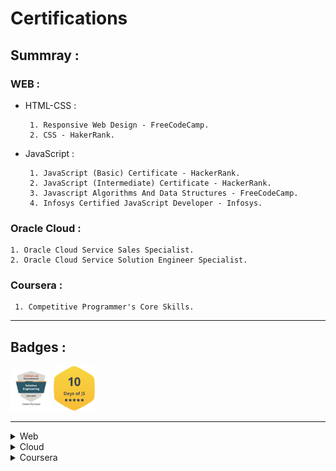 # Certifications


## Summray :

### WEB :

* HTML-CSS :
      
       1. Responsive Web Design - FreeCodeCamp.
       2. CSS - HakerRank.
      
     
* JavaScript :

       1. JavaScript (Basic) Certificate - HackerRank.
       2. JavaScript (Intermediate) Certificate - HackerRank.
       3. Javascript Algorithms And Data Structures - FreeCodeCamp.
       4. Infosys Certified JavaScript Developer - Infosys.
     
### Oracle Cloud :
    
    1. Oracle Cloud Service Sales Specialist.
    2. Oracle Cloud Service Solution Engineer Specialist.

### Coursera :
     
     1. Competitive Programmer's Core Skills.
     
<hr>

## Badges :

<a href="#none"><img width="13%" src="./assets/Specialist_Oracle-CPQ-Cloud_Badge.png" /></a>
<a href="#none"><img width="13%" src="./assets/10_days_of_javascript_5_star.png" /></a>

<hr>

<details>
 <summary>Web</summary>
 <br><br>


 <p align="center"><a href="#none"><img width="90%" src="./assets/FCC_Responsive Web.png" /></a></p>
 <p align="center"<strong>Link : </strong> <a href="https://www.freecodecamp.org/certification/Shaur_Jain/responsive-web-design">
 https://www.freecodecamp.org/certification/Shaur_Jain/responsive-web-design
 </a></p>
 
 <p align="center"><a href="#none"><img width="90%" src="./assets/HackerRank_CSS.png" /></a></p>
 <p align="center"<strong>Link : </strong> <a href="https://www.hackerrank.com/certificates/ffbe445d74a4">
 https://www.hackerrank.com/certificates/ffbe445d74a4
 </a></p>
 
 <p align="center"><a href="#none"><img width="90%" src="./assets/HackerRank_js_basics.png" /></a></p>
 <p align="center"<strong>Link : </strong> <a href="https://www.hackerrank.com/certificates/21a7f89be15a">
 https://www.hackerrank.com/certificates/21a7f89be15a
 </a></p>
 
 <p align="center"><a href="#none"><img width="90%" src="./assets/hackerRank_JS_intermediate.png" /></a></p>
 <p align="center"<strong>Link : </strong> <a href="https://www.hackerrank.com/certificates/5c97ac1442f1">
 https://www.hackerrank.com/certificates/5c97ac1442f1
 </a></p>
 
 <p align="center"><a href="#none"><img width="90%" src="./assets/fcc_JSandALgorithm.png" /></a></p>
 <p align="center"<strong>Link : </strong> <a href="https://www.freecodecamp.org/certification/Shaur_Jain/javascript-algorithms-and-data-structures">
 https://www.freecodecamp.org/certification/Shaur_Jain/javascript-algorithms-and-data-structures
 </a></p>
 
  <p align="center"><a href="#none"><img width="90%" src="./assets/Infosys JS Developer Badge.png" /></a></p>
</details>



<details>
 <summary>Cloud</summary>
  <br><br>
  <p align="center"><a href="#none"><img width="90%" src="./assets/ORacleCPQSolution Engineer Specialist.png" /></a></p>
  <p align="center"><a href="#none"><img width="90%" src="./assets/ORacleCpqSales Specialist.png" /></a></p>
  <p align="center"<strong>Link : </strong> <a href="https://www.credly.com/badges/2263f887-2111-4527-b4b1-95a56564a0ea ">
https://www.credly.com/badges/2263f887-2111-4527-b4b1-95a56564a0ea 
 </a></p>
</details>








<details>
 <summary>Coursera</summary>
 <br><br>
 <p align="center"><a href="#none"><img width="90%" src="./assets/CourseEra.png" /></a></p>
 <p align="center"<strong>Link : </strong> <a href="https://www.coursera.org/account/accomplishments/certificate/XNXHUK2DBVXA">
https://www.coursera.org/account/accomplishments/certificate/XNXHUK2DBVXA
 </a></p>
</details>
 
 
 




<!--
https://www.hackerrank.com/certificates/ffbe445d74a4    hackerrank css			 - done 
https://www.hackerrank.com/certificates/21a7f89be15a     hackerank js _intermediate	 - done 
https://www.hackerrank.com/certificates/5c97ac1442f1     hackerank js _basics	 - done 

https://www.freecodecamp.org/certification/Shaur_Jain/responsive-web-design   fccResponsive Web Design.   - done 
https://www.freecodecamp.org/certification/Shaur_Jain/javascript-algorithms-and-data-structures   fcc js Algo. - done


https://www.coursera.org/account/accomplishments/certificate/XNXHUK2DBVXA   coursereracpcore 
https://www.credly.com/badges/2263f887-2111-4527-b4b1-95a56564a0ea  oracle cpq badge

https://www.hackerrank.com/shaurya_jain_em1  hackrank badge 10days of js

-->
